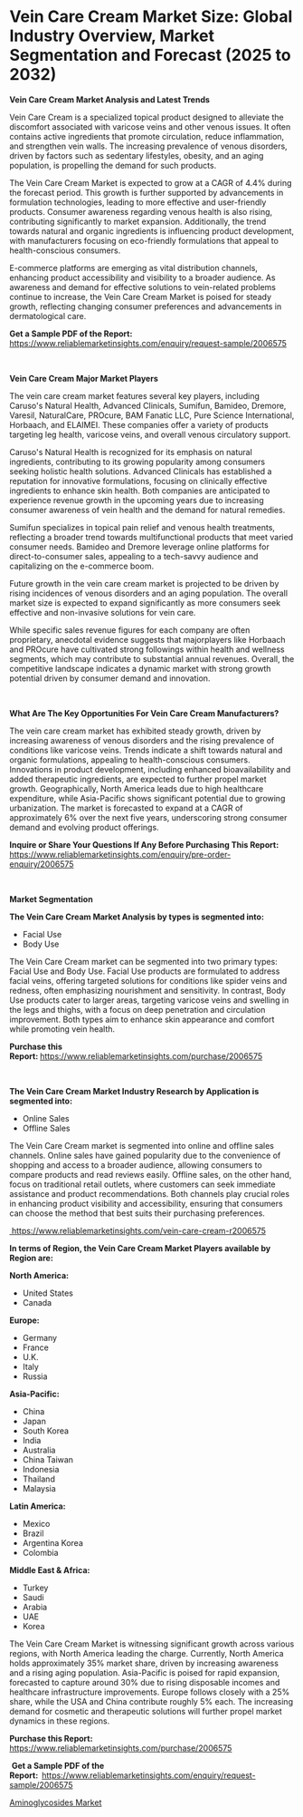 <p><h1>Vein Care Cream Market Size: Global Industry Overview, Market Segmentation and Forecast (2025 to 2032)</h1></p><p><strong>Vein Care Cream Market Analysis and Latest Trends</strong></p>
<p><p>Vein Care Cream is a specialized topical product designed to alleviate the discomfort associated with varicose veins and other venous issues. It often contains active ingredients that promote circulation, reduce inflammation, and strengthen vein walls. The increasing prevalence of venous disorders, driven by factors such as sedentary lifestyles, obesity, and an aging population, is propelling the demand for such products.</p><p>The Vein Care Cream Market is expected to grow at a CAGR of 4.4% during the forecast period. This growth is further supported by advancements in formulation technologies, leading to more effective and user-friendly products. Consumer awareness regarding venous health is also rising, contributing significantly to market expansion. Additionally, the trend towards natural and organic ingredients is influencing product development, with manufacturers focusing on eco-friendly formulations that appeal to health-conscious consumers. </p><p>E-commerce platforms are emerging as vital distribution channels, enhancing product accessibility and visibility to a broader audience. As awareness and demand for effective solutions to vein-related problems continue to increase, the Vein Care Cream Market is poised for steady growth, reflecting changing consumer preferences and advancements in dermatological care.</p></p>
<p><strong>Get a Sample PDF of the Report:&nbsp;</strong> <a href="https://www.reliablemarketinsights.com/enquiry/request-sample/2006575?utm_campaign=3320&utm_medium=2&utm_source=Github&utm_content=ia&utm_term=08032025&utm_id=vein-care-cream">https://www.reliablemarketinsights.com/enquiry/request-sample/2006575</a></p>
<p>&nbsp;</p>
<p><strong>Vein Care Cream Major Market Players</strong></p>
<p><p>The vein care cream market features several key players, including Caruso's Natural Health, Advanced Clinicals, Sumifun, Bamideo, Dremore, Varesil, NaturalCare, PROcure, BAM Fanatic LLC, Pure Science International, Horbaach, and ELAIMEI. These companies offer a variety of products targeting leg health, varicose veins, and overall venous circulatory support.</p><p>Caruso's Natural Health is recognized for its emphasis on natural ingredients, contributing to its growing popularity among consumers seeking holistic health solutions. Advanced Clinicals has established a reputation for innovative formulations, focusing on clinically effective ingredients to enhance skin health. Both companies are anticipated to experience revenue growth in the upcoming years due to increasing consumer awareness of vein health and the demand for natural remedies.</p><p>Sumifun specializes in topical pain relief and venous health treatments, reflecting a broader trend towards multifunctional products that meet varied consumer needs. Bamideo and Dremore leverage online platforms for direct-to-consumer sales, appealing to a tech-savvy audience and capitalizing on the e-commerce boom.</p><p>Future growth in the vein care cream market is projected to be driven by rising incidences of venous disorders and an aging population. The overall market size is expected to expand significantly as more consumers seek effective and non-invasive solutions for vein care.</p><p>While specific sales revenue figures for each company are often proprietary, anecdotal evidence suggests that majorplayers like Horbaach and PROcure have cultivated strong followings within health and wellness segments, which may contribute to substantial annual revenues. Overall, the competitive landscape indicates a dynamic market with strong growth potential driven by consumer demand and innovation.</p></p>
<p>&nbsp;</p>
<p><strong>What Are The Key Opportunities For Vein Care Cream Manufacturers?</strong></p>
<p><p>The vein care cream market has exhibited steady growth, driven by increasing awareness of venous disorders and the rising prevalence of conditions like varicose veins. Trends indicate a shift towards natural and organic formulations, appealing to health-conscious consumers. Innovations in product development, including enhanced bioavailability and added therapeutic ingredients, are expected to further propel market growth. Geographically, North America leads due to high healthcare expenditure, while Asia-Pacific shows significant potential due to growing urbanization. The market is forecasted to expand at a CAGR of approximately 6% over the next five years, underscoring strong consumer demand and evolving product offerings.</p></p>
<p><strong>Inquire or Share Your Questions If Any Before Purchasing This Report:</strong> <a href="https://www.reliablemarketinsights.com/enquiry/pre-order-enquiry/2006575?utm_campaign=3320&utm_medium=2&utm_source=Github&utm_content=ia&utm_term=08032025&utm_id=vein-care-cream">https://www.reliablemarketinsights.com/enquiry/pre-order-enquiry/2006575</a></p>
<p>&nbsp;</p>
<p><strong>Market Segmentation</strong></p>
<p><strong>The Vein Care Cream Market Analysis by types is segmented into:</strong></p>
<p><ul><li>Facial Use</li><li>Body Use</li></ul></p>
<p><p>The Vein Care Cream market can be segmented into two primary types: Facial Use and Body Use. Facial Use products are formulated to address facial veins, offering targeted solutions for conditions like spider veins and redness, often emphasizing nourishment and sensitivity. In contrast, Body Use products cater to larger areas, targeting varicose veins and swelling in the legs and thighs, with a focus on deep penetration and circulation improvement. Both types aim to enhance skin appearance and comfort while promoting vein health.</p></p>
<p><strong>Purchase this Report:&nbsp;</strong><a href="https://www.reliablemarketinsights.com/purchase/2006575?utm_campaign=3320&utm_medium=2&utm_source=Github&utm_content=ia&utm_term=08032025&utm_id=vein-care-cream">https://www.reliablemarketinsights.com/purchase/2006575</a></p>
<p>&nbsp;</p>
<p><strong>The Vein Care Cream Market Industry Research by Application is segmented into:</strong></p>
<p><ul><li>Online Sales</li><li>Offline Sales</li></ul></p>
<p><p>The Vein Care Cream market is segmented into online and offline sales channels. Online sales have gained popularity due to the convenience of shopping and access to a broader audience, allowing consumers to compare products and read reviews easily. Offline sales, on the other hand, focus on traditional retail outlets, where customers can seek immediate assistance and product recommendations. Both channels play crucial roles in enhancing product visibility and accessibility, ensuring that consumers can choose the method that best suits their purchasing preferences.</p></p>
<p><a href="https://www.reliablemarketinsights.com/vein-care-cream-r2006575?utm_campaign=3320&utm_medium=2&utm_source=Github&utm_content=ia&utm_term=08032025&utm_id=vein-care-cream">&nbsp;https://www.reliablemarketinsights.com/vein-care-cream-r2006575</a></p>
<p><strong>In terms of Region, the Vein Care Cream Market Players available by Region are:</strong></p>
<p>
    <p> <strong> North America: </strong>
        <ul>
            <li>United States</li>
            <li>Canada</li>
        </ul>
        </p> 
    <p> <strong> Europe: </strong>
        <ul>
            <li>Germany</li>
            <li>France</li>
            <li>U.K.</li>
            <li>Italy</li>
            <li>Russia</li>
        </ul>
        </p> 
    <p> <strong> Asia-Pacific: </strong>
        <ul>
            <li>China</li>
            <li>Japan</li>
            <li>South Korea</li>
            <li>India</li>
            <li>Australia</li>
            <li>China Taiwan</li>
            <li>Indonesia</li>
            <li>Thailand</li>
            <li>Malaysia</li>
        </ul>
        </p> 
    <p> <strong> Latin America: </strong>
        <ul>
            <li>Mexico</li>
            <li>Brazil</li>
            <li>Argentina Korea</li>
            <li>Colombia</li>
        </ul>
        </p> 
    <p> <strong> Middle East & Africa: </strong>
        <ul>
            <li>Turkey</li>
            <li>Saudi</li>
            <li>Arabia</li>
            <li>UAE</li>
            <li>Korea</li>
        </ul>
    </p>
    </p>
<p><p>The Vein Care Cream Market is witnessing significant growth across various regions, with North America leading the charge. Currently, North America holds approximately 35% market share, driven by increasing awareness and a rising aging population. Asia-Pacific is poised for rapid expansion, forecasted to capture around 30% due to rising disposable incomes and healthcare infrastructure improvements. Europe follows closely with a 25% share, while the USA and China contribute roughly 5% each. The increasing demand for cosmetic and therapeutic solutions will further propel market dynamics in these regions.</p></p>
<p><strong>Purchase this Report: </strong><a href="https://www.reliablemarketinsights.com/purchase/2006575?utm_campaign=3320&utm_medium=2&utm_source=Github&utm_content=ia&utm_term=08032025&utm_id=vein-care-cream">https://www.reliablemarketinsights.com/purchase/2006575</a></p>
<p>&nbsp;<strong>Get a Sample PDF of the Report:&nbsp;&nbsp;</strong><a href="https://www.reliablemarketinsights.com/enquiry/request-sample/2006575?utm_campaign=3320&utm_medium=2&utm_source=Github&utm_content=ia&utm_term=08032025&utm_id=vein-care-cream">https://www.reliablemarketinsights.com/enquiry/request-sample/2006575</a></p>
<p><strong></strong></p>
<p><p><a href="https://github.com/mateyappiazo/Market-Research-Report-List-1/blob/main/aminoglycosides-market.md?utm_campaign=3320&utm_medium=2&utm_source=Github&utm_content=ia&utm_term=08032025&utm_id=vein-care-cream">Aminoglycosides Market</a></p></p>